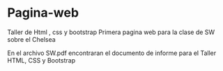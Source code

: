 # Pagina-web
Taller de Html , css y bootstrap
Primera pagina web para la clase de SW sobre el Chelsea

En el archivo SW.pdf encontraran el documento de informe para el Taller HTML, CSS y Bootstrap
